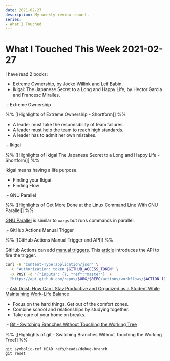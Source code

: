 ```yaml
---
date: 2021-02-27
description: My weekly review report.
series:
- What I Touched
---
```


# What I Touched This Week 2021-02-27

I have read 2 books:

- Extreme Ownership, by Jocko Willink and Leif Babin.
- Ikigai: The Japanese Secret to a Long and Happy Life, by Hector Garcia and Francesc Miralles.

<!--more-->

┌ Extreme Ownership

%% [[Highlights of Extreme Ownership - Shortform]] %%

* A leader must take the responsibility of team failures.
* A leader must help the team to reach high standards.
* A leader has to admit her own mistakes.

┌ Ikigai

%% [[Highlights of Ikigai The Japanese Secret to a Long and Happy Life - Shortform]] %%

Ikigai means having a life purpose.

* Finding your Ikigai
* Finding Flow

┌ GNU Parallel

%% [[Highlights of Get More Done at the Linux Command Line With GNU Parallel]] %%

[GNU Parallel](https://opensource.com/article/18/5/gnu-parallel) is similar to `xargs` but runs commands in parallel.

┌ GitHub Actions Manual Trigger

%% [[GitHub Actions Manual Trigger and API]] %%

GitHub Actions can add [manual triggers](https://github.blog/changelog/2020-07-06-github-actions-manual-triggers-with-workflow_dispatch/). This [article](https://github.com/yihong0618/gitblog/issues/198) introduces the API to fire the trigger.

```bash
curl -H "Content-Type:application/json" \
  -H "Authorization: token $GITHUB_ACCESS_TOKEN" \
  -X POST -d '{"inputs": {}, "ref":"master"}' \
  "https://api.github.com/repos/$ORG/$REPO/actions/workflows/$ACTION_ID/dispatches"
```

┌ [Ask Doist: How Can I Stay Productive and Organized as a Student While Maintaining Work-Life Balance](https://blog.doist.com/ask-doist-student-productivity/)

- Focus on the hard things. Get out of the comfort zones.
- Combine school and relationships by studying together.
- Take care of your home on breaks.

┌ [Git - Switching Branches Without Touching the Working Tree](https://stackoverflow.com/questions/6070179/switching-branches-without-touching-the-working-tree)

%% [[Highlights of git - Switching Branches Without Touching the Working Tree]] %%

```
git symbolic-ref HEAD refs/heads/debug-branch
git reset
```
